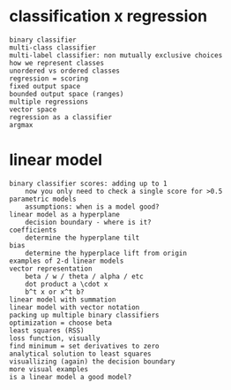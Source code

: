 # classification x regression

    binary classifier
    multi-class classifier
    multi-label classifier: non mutually exclusive choices
    how we represent classes
    unordered vs ordered classes
    regression = scoring
    fixed output space
    bounded output space (ranges)
    multiple regressions
    vector space
    regression as a classifier
    argmax
    
# linear model

    binary classifier scores: adding up to 1
        now you only need to check a single score for >0.5
    parametric models
        assumptions: when is a model good?
    linear model as a hyperplane
        decision boundary - where is it?
    coefficients
        determine the hyperplane tilt
    bias
        determine the hyperplace lift from origin
    examples of 2-d linear models
    vector representation
        beta / w / theta / alpha / etc
        dot product a \cdot x
        b^t x or x^t b?
    linear model with summation
    linear model with vector notation
    packing up multiple binary classifiers
    optimization = choose beta
    least squares (RSS)
    loss function, visually
    find minimum = set derivatives to zero
    analytical solution to least squares
    visuallizing (again) the decision boundary
    more visual examples
    is a linear model a good model?

